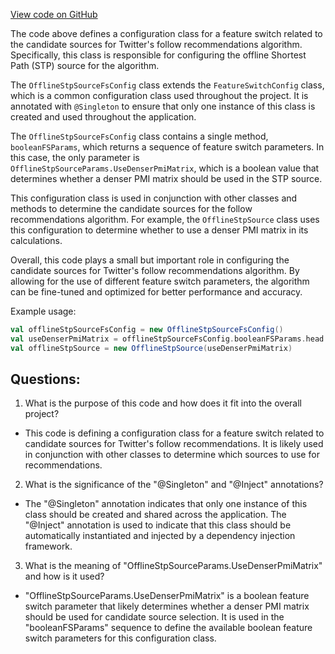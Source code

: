 [View code on GitHub](https://github.com/misbahsy/the-algorithm/follow-recommendations-service/common/src/main/scala/com/twitter/follow_recommendations/common/candidate_sources/stp/OfflineStpSourceFsConfig.scala)

The code above defines a configuration class for a feature switch related to the candidate sources for Twitter's follow recommendations algorithm. Specifically, this class is responsible for configuring the offline Shortest Path (STP) source for the algorithm. 

The `OfflineStpSourceFsConfig` class extends the `FeatureSwitchConfig` class, which is a common configuration class used throughout the project. It is annotated with `@Singleton` to ensure that only one instance of this class is created and used throughout the application. 

The `OfflineStpSourceFsConfig` class contains a single method, `booleanFSParams`, which returns a sequence of feature switch parameters. In this case, the only parameter is `OfflineStpSourceParams.UseDenserPmiMatrix`, which is a boolean value that determines whether a denser PMI matrix should be used in the STP source. 

This configuration class is used in conjunction with other classes and methods to determine the candidate sources for the follow recommendations algorithm. For example, the `OfflineStpSource` class uses this configuration to determine whether to use a denser PMI matrix in its calculations. 

Overall, this code plays a small but important role in configuring the candidate sources for Twitter's follow recommendations algorithm. By allowing for the use of different feature switch parameters, the algorithm can be fine-tuned and optimized for better performance and accuracy. 

Example usage:

```scala
val offlineStpSourceFsConfig = new OfflineStpSourceFsConfig()
val useDenserPmiMatrix = offlineStpSourceFsConfig.booleanFSParams.head.value
val offlineStpSource = new OfflineStpSource(useDenserPmiMatrix)
```
## Questions: 
 1. What is the purpose of this code and how does it fit into the overall project?
- This code is defining a configuration class for a feature switch related to candidate sources for Twitter's follow recommendations. It is likely used in conjunction with other classes to determine which sources to use for recommendations.
2. What is the significance of the "@Singleton" and "@Inject" annotations?
- The "@Singleton" annotation indicates that only one instance of this class should be created and shared across the application. The "@Inject" annotation is used to indicate that this class should be automatically instantiated and injected by a dependency injection framework.
3. What is the meaning of "OfflineStpSourceParams.UseDenserPmiMatrix" and how is it used?
- "OfflineStpSourceParams.UseDenserPmiMatrix" is a boolean feature switch parameter that likely determines whether a denser PMI matrix should be used for candidate source selection. It is used in the "booleanFSParams" sequence to define the available boolean feature switch parameters for this configuration class.